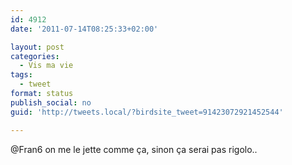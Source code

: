 ```yaml
---
id: 4912
date: '2011-07-14T08:25:33+02:00'

layout: post
categories:
  - Vis ma vie
tags:
  - tweet
format: status
publish_social: no
guid: 'http://tweets.local/?birdsite_tweet=91423072921452544'

---
```


@Fran6 on me le jette comme ça, sinon ça serai pas rigolo..